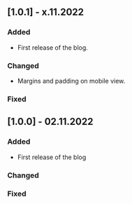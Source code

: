## [1.0.1] - x.11.2022
 
### Added
- First release of the blog.
### Changed
- Margins and padding on mobile view. 
### Fixed

## [1.0.0] - 02.11.2022
 
### Added
   - First release of the blog
### Changed
 
### Fixed